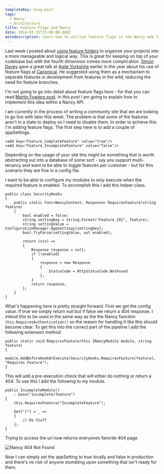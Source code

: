 ```yaml
---
templateKey: blog-post
tags:
  - Nancy
  - Architecture
title: Feature Flags and Nancy
date: 2014-03-31T15:00:00.000Z
metadescription: Learn how to utilise feature flags in the Nancy web framework
---
```


Last week I posted about [using feature folders][0] to organise your projects into a more manageable and logical way. This is great for keeping on top of your codebase but with the fourth dimension comes more complication. [Simon Davey][1] gave a great talk at [Agile Yorkshire][2] earlier in the year about his use of feature flags at [Canonical][3]. He suggested using them as a mechanism to separate features in development from features in the wild, reducing the need for feature branches.

I'm not going to go into detail about feature flags here - for that you can read [Martin Fowlers post][4]. In this post I am going to explain how to implement this idea within a Nancy API.

<!--excerpt-->

I am currently in the process of writing a community site that we are looking to go live with later this week. The problem is that some of the features aren't in a state to deploy so I need to disable them. In order to achieve this I'm adding feature flags. The first step here is to add a couple of appSettings.

	<add key="Feature_CompleteFeature" value="true"/>
	<add key="Feature_IncompleteFeature" value="false"/>


Depending on the usage of your site this might be something that is worth abstracting out into a database of some sort - say you support multi-tenancy and want to be able to toggle features per customer - but for this scenario they are fine in a config file.

I want to be able to configure my modules to only execute when the required feature is enabled. To accomplish this I add this helper class.

	public class SecurityHooks
	{
	    public static Func<NancyContext, Response> RequiresFeature(string feature)
	    {
	        bool enabled = false;
	        string settingKey = string.Format("Feature_{0}", feature);
	        string settingValue = ConfigurationManager.AppSettings[settingKey];
	        bool.TryParse(settingValue, out enabled);

	        return (ctx) =>
	        {
	            Response response = null;
	            if (!enabled)
	            {
	                response = new Response 
	                { 
                		StatusCode = HttpStatusCode.NotFound 
                	};
	            }
	            return response;
	        };
	    }
	}

What's happening here is pretty straight forward. First we get the config value. If true we simply return null but if false we return a 404 response. I intend this to be used in the same way as the the Nancy function `this.RequiresAuthentication()` so the reason for handling it like this should become clear. To get this into the correct part of the pipeline I add the following extension method.

	public static void RequiresFeature(this INancyModule module, string feature)
	{
	    module.AddBeforeHookOrExecute(SecurityHooks.RequiresFeature(feature), "Requires Feature");
	}

This will add a pre-execution check that will either do nothing or return a 404. To use this I add the following to my module.

    public IncompleteModule()
        : base("incomplete/feature")
    {
        this.RequiresFeature("IncompleteFeature");

        Get["/"] = _ =>
        {
            // Do Stuff
        };
    }

Trying to access the url now returns everyones favorite 404 page.

![Nancy 404 Not Found][5]

Now I can simply set the appSetting to true locally and false in production and there's no risk of anyone stumbling upon something that isn't ready for them. 

   [0]: /../Nancy/Feature-Folders-Nancy
   [1]: https://twitter.com/bloodearnest
   [2]: http://www.agileyorkshire.org/meetings/simon-davy-on-feature-flags-in-production-and-phil-rice-on-constraint-driven-development
   [3]: http://www.canonical.com/
   [4]: http://martinfowler.com/bliki/FeatureToggle.html
   [5]: /../images/nancy-not-found.png
